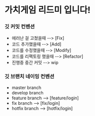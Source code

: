 # 가치게임 리드미 입니다!

### 깃 커밋 컨벤션

-   에러난 걸 고쳤을때 --> [Fix]
-   코드 추가했을때 --> [Add]
-   코드를 수정했을때 --> [Modify]
-   코드를 리팩토링 했을때 --> [Refactor]
-   진행중 중간 커밋 --> wip

### 깃 브랜치 네이밍 컨벤션

-   master branch
-   develop branch
-   feature branch --> [feature/login]
-   fix branch --> [fix/login]
-   hotfix branch --> [hotfix/login]
